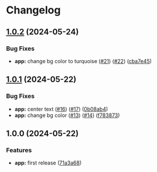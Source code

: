 # Changelog

## [1.0.2](https://github.com/zaap59/sandbox-release/compare/v1.0.1...v1.0.2) (2024-05-24)


### Bug Fixes

* **app:** change bg color to turquoise ([#21](https://github.com/zaap59/sandbox-release/issues/21)) ([#22](https://github.com/zaap59/sandbox-release/issues/22)) ([cba7e45](https://github.com/zaap59/sandbox-release/commit/cba7e45ae41c00d34b9c21dfb1a69777a2bfb677))

## [1.0.1](https://github.com/zaap59/sandbox-release/compare/v1.0.0...v1.0.1) (2024-05-22)


### Bug Fixes

* **app:** center text ([#16](https://github.com/zaap59/sandbox-release/issues/16)) ([#17](https://github.com/zaap59/sandbox-release/issues/17)) ([0b08ab4](https://github.com/zaap59/sandbox-release/commit/0b08ab481f3c9b923c5c3126513cdfb2a493b781))
* **app:** change bg color ([#13](https://github.com/zaap59/sandbox-release/issues/13)) ([#14](https://github.com/zaap59/sandbox-release/issues/14)) ([f783873](https://github.com/zaap59/sandbox-release/commit/f783873f10c832b0a0d60bba3619f12fab6f1de1))

## 1.0.0 (2024-05-22)


### Features

* **app:** first release ([71a3a68](https://github.com/zaap59/sandbox-release/commit/71a3a68b67aeb21f43d92824fea7e2c3202d5fac))
